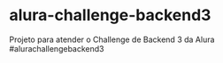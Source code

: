 # alura-challenge-backend3
Projeto para atender o Challenge de Backend 3 da Alura #alurachallengebackend3
